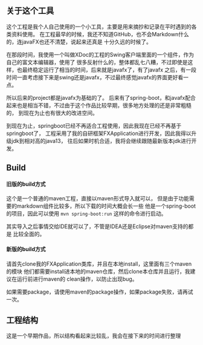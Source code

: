 ## 关于这个工具

这个工程是我个人自己使用的一个小工具，主要是用来摘抄和记录在平时遇到的各类资料使用。
在工程最早的时候，我还不知道GitHub，也不会Markdown什么的，连javaFX也还不清楚，说起来还真是
十分久远的时候了。

在那段时间，我使用一个叫做XDoc的工程的Swing客户端里面的一个组件，作为自己的富文本编辑器，使用了
很多反射什么的，整体都乱七八糟，不过即使是这样，也最终稳定运行了相当的时间，后来就是javafx了，有了javafx
之后，有一段时间一直考虑接下来是swing还是javafx，不过最终感觉javafx的界面更好看一点。

所以后来的project都是javafx为基础的了。
后来有了spring-boot，和javafx配合起来也是相当不错，不过由于这个作品比较早期，很多地方处理的还是非常粗糙的，
到现在为止也有很大的改进空间。

到现在为止，springboot已经不再适合工程使用，因此我现在已经不再基于springboot了，
工程采用了我的自研框架FXApplication进行开发，因此我得以升级jdk到相对高的java13，
往后如果时机合适，我将会继续跟随最新版本jdk进行开发。

## Build

#### 旧版的build方式
这个是一个普通的maven工程，直接以maven形式导入就可以，
但是由于功能需要的markdown组件比较多，所以下载的时间大概会长一些
他是一个spring-boot的项目，因此可以使用 `mvn spring-boot:run`
这样的命令进行启动。


其实导入之后事情交给IDE就可以了，不管是IDEA还是Eclipse对maven支持的都是
比较全面的。

#### 新版的build方式

请首先clone我的FXApplication类库，并且在本地install，这里面有三个maven的模块
他们都需要install进本地的maven仓库，然后clone本仓库并且运行，我建议在运行前进行maven的
clean操作，以防止出现bug。

如果需要package，请使用maven的package操作，如果package失败，请再试一次。

## 工程结构

这是一个早期作品，所以结构看起来比较乱，我会在接下来的时间进行整理
